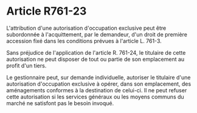 # Article R761-23

L'attribution d'une autorisation d'occupation exclusive peut être subordonnée à l'acquittement, par le demandeur, d'un droit de première accession fixé dans les conditions prévues à l'article L. 761-3.

Sans préjudice de l'application de l'article R. 761-24, le titulaire de cette autorisation ne peut disposer de tout ou partie de son emplacement au profit d'un tiers.

Le gestionnaire peut, sur demande individuelle, autoriser le titulaire d'une autorisation d'occupation exclusive à opérer, dans son emplacement, des aménagements conformes à la destination de celui-ci. Il ne peut refuser cette autorisation si les services généraux ou les moyens communs du marché ne satisfont pas le besoin invoqué.
